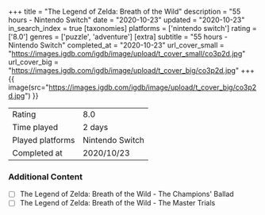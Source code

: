 +++
title = "The Legend of Zelda: Breath of the Wild"
description = "55 hours - Nintendo Switch"
date = "2020-10-23"
updated = "2020-10-23"
in_search_index = true
[taxonomies]
platforms = ['nintendo switch']
rating = ['8.0']
genres = ['puzzle', 'adventure']
[extra]
subtitle = "55 hours - Nintendo Switch"
completed_at = "2020-10-23"
url_cover_small = "https://images.igdb.com/igdb/image/upload/t_cover_small/co3p2d.jpg"
url_cover_big = "https://images.igdb.com/igdb/image/upload/t_cover_big/co3p2d.jpg"
+++
{{ image(src="https://images.igdb.com/igdb/image/upload/t_cover_big/co3p2d.jpg") }}

|              |            |
| ------------ | ---------- |
| Rating       | 8.0 |
| Time played  | 2 days |
| Played platforms    | Nintendo Switch |
| Completed at | 2020/10/23 |


### Additional Content


- [ ] The Legend of Zelda: Breath of the Wild - The Champions' Ballad
- [ ] The Legend of Zelda: Breath of the Wild - The Master Trials